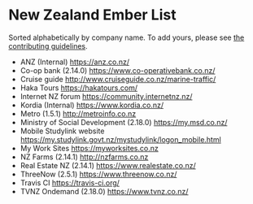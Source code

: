 New Zealand Ember List
====================================

Sorted alphabetically by company name. To add yours, please see [the contributing guidelines](CONTRIBUTING.md).

- ANZ (Internal) https://anz.co.nz/
- Co-op bank (2.14.0) https://www.co-operativebank.co.nz/
- Cruise guide http://www.cruiseguide.co.nz/marine-traffic/
- Haka Tours https://hakatours.com/
- Internet NZ forum https://community.internetnz.nz/
- Kordia (Internal) https://www.kordia.co.nz/
- Metro (1.5.1) http://metroinfo.co.nz
- Ministry of Social Development (2.18.0) https://my.msd.co.nz/
- Mobile Studylink website https://my.studylink.govt.nz/mystudylink/logon_mobile.html
- My Work Sites https://myworksites.co.nz
- NZ Farms (2.14.1) http://nzfarms.co.nz
- Real Estate NZ (2.14.1) https://www.realestate.co.nz/
- ThreeNow (2.5.1) https://www.threenow.co.nz/
- Travis CI https://travis-ci.org/
- TVNZ Ondemand (2.18.0) https://www.tvnz.co.nz/
